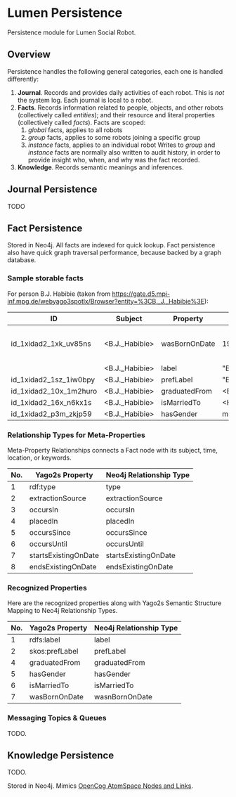 # Lumen Persistence

Persistence module for Lumen Social Robot.

## Overview

Persistence handles the following general categories, each one is handled differently:

1. **Journal**. Records and provides daily activities of each robot. This is *not* the system log.
   Each journal is local to a robot.
2. **Facts**. Records information related to people, objects, and other robots (collectively called _entities_);
   and their resource and literal properties (collectively called _facts_).
   Facts are scoped:
   1. _global_ facts, applies to all robots
   2. _group_ facts, applies to some robots joining a specific group
   3. _instance_ facts, applies to an individual robot
   Writes to _group_ and _instance_ facts are normally also written to audit history,
   in order to provide insight who, when, and why was the fact recorded.
3. **Knowledge**. Records semantic meanings and inferences.

## Journal Persistence

TODO

## Fact Persistence

Stored in Neo4j. All facts are indexed for quick lookup.
Fact persistence also have quick graph traversal performance, because backed by a graph database.

### Sample storable facts

For person B.J. Habibie (taken from https://gate.d5.mpi-inf.mpg.de/webyago3spotlx/Browser?entity=%3CB._J._Habibie%3E):

| ID                     | Subject        | Property      | Object                            | Time       | Location  | Keywords                      |
|------------------------|----------------|---------------|-----------------------------------|------------|-----------|-------------------------------|
| id_1xidad2_1xk_uv85ns  | <B.J._Habibie> | wasBornOnDate | 1936-06-25                        | 1936-06-25 | Pare-pare | Hasri Ainun Besari, Gorontalo |
|                        | <B.J._Habibie> | label         | "Bacharuddin Jusuf Habibie"@ind   |            |           |                               |
| id_1xidad2_1sz_1iw0bpy | <B.J._Habibie> | prefLabel     | "B.J. Habibie"@eng                |            |           |                               |
| id_1xidad2_10x_1m2huro | <B.J._Habibie> | graduatedFrom | <Bandung_Institute_of_Technology> |            | Bandung   |                               |
| id_1xidad2_16x_n6kx1s  | <B.J._Habibie> | isMarriedTo   | <Hasri_Ainun_Habibie>             |            |           |                               |
| id_1xidad2_p3m_zkjp59  | <B.J._Habibie> | hasGender     | male                              |            |           |                               |

### Relationship Types for Meta-Properties

Meta-Property Relationships connects a Fact node with its subject, time, location, or keywords.

| No. | Yago2s Property        | Neo4j Relationship Type |
|-----|------------------------|-------------------------|
|   1 | rdf:type               | type                    |
|   2 | extractionSource       | extractionSource        |
|   3 | occursIn               | occursIn                |
|   4 | placedIn               | placedIn                |
|   5 | occursSince            | occursSince             |
|   6 | occursUntil            | occursUntil             |
|   7 | startsExistingOnDate   | startsExistingOnDate    |
|   8 | endsExistingOnDate     | endsExistingOnDate      |

### Recognized Properties

Here are the recognized properties along with Yago2s Semantic Structure Mapping to Neo4j Relationship Types.

| No. | Yago2s Property        | Neo4j Relationship Type |
|-----|------------------------|-------------------------|
|   1 | rdfs:label             | label                   |
|   2 | skos:prefLabel         | prefLabel               |
|   4 | graduatedFrom          | graduatedFrom           |
|   5 | hasGender              | hasGender               |
|   6 | isMarriedTo            | isMarriedTo             |
|   7 | wasBornOnDate          | wasnBornOnDate          |

### Messaging Topics & Queues

TODO.

## Knowledge Persistence

TODO.

Stored in Neo4j. Mimics [OpenCog AtomSpace Nodes and Links](http://wiki.opencog.org/w/AtomSpace).
